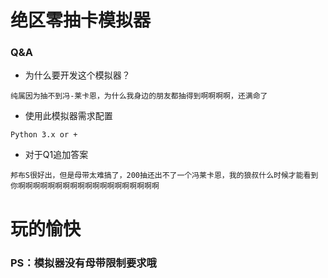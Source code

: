 绝区零抽卡模拟器
===      
### Q&A 
* 为什么要开发这个模拟器？
  
`纯属因为抽不到冯-莱卡恩，为什么我身边的朋友都抽得到啊啊啊啊，还满命了`
* 使用此模拟器需求配置
  
`Python 3.x or +`
* 对于Q1追加答案
  
`邦布S很好出，但是母带太难搞了，200抽还出不了一个冯莱卡恩，我的狼叔什么时候才能看到你啊啊啊啊啊啊啊啊啊啊啊啊啊啊啊啊啊啊啊`

# 玩的愉快
### PS：模拟器没有母带限制要求哦
